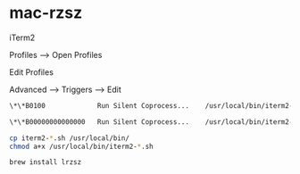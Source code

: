 # mac-rzsz

iTerm2

Profiles --> Open Profiles

Edit Profiles

Advanced --> Triggers --> Edit

```zsh
\*\*B0100             Run Silent Coprocess...    /usr/local/bin/iterm2-send-zmodem.sh    Instant: yes

\*\*B00000000000000   Run Silent Coprocess...    /usr/local/bin/iterm2-recv-zmodem.sh    Instant: yes
```


```zsh
cp iterm2-*.sh /usr/local/bin/
chmod a+x /usr/local/bin/iterm2-*.sh
```

```zsh
brew install lrzsz
```

